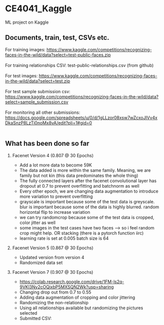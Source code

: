 # CE4041_Kaggle
ML project on Kaggle

## Documents, train, test, CSVs etc. 
For training images: https://www.kaggle.com/competitions/recognizing-faces-in-the-wild/data?select=test-public-faces.zip <br><br>
For training relationships CSV: test-public-relationships.csv (from github) <br><br>
For test images: https://www.kaggle.com/competitions/recognizing-faces-in-the-wild/data?select=test.zip <br><br>
For test sample submission csv: https://www.kaggle.com/competitions/recognizing-faces-in-the-wild/data?select=sample_submission.csv <br><br>
For monitoring all other submissions: https://docs.google.com/spreadsheets/u/0/d/1gLLzor08xsw7wZcxoJIVv4xDkaSnzP8LzTi0noMx8vA/edit?pli=1#gid=0<br><br>

## What has been done so far 

1. Facenet Version 4 (0.807 @ 30 Epochs)
   - Add a lot more data to become 59K
   - The data added is more within the same family. Meaning, we are family but not kin (this data predominates the whole thing)
   - The fully connected layers after the facenet convolutional layer has dropout at 0.7 to prevent overfitting and batchnorm as well
   - Every other epoch, we are changing data augmentation to introduce more variation to prevent overfitting
   - grayscale is important because some of the test data is greyscale. blur is important because some of the data is highly blurred. random horizontal flip to increase variation
   - we can try randomcrop because some of the test data is cropped, color jitter as well
   - some images in the test cases have two faces —> so i feel random crop might help. OR stacking (there is a pytorch function iirc)
   - learning rate is set at 0.005 batch size is 64

2. Facenet Version 5 (0.867 @ 30 Epochs)
   - Updated version from version 4
   - Randomized data set 

3. Facenet Version 7 (0.907 @ 30 Epochs)
   - https://colab.research.google.com/drive/1FM-ls2q-9VKl3Ny2cOQjxbP5MXSQN2Wk?usp=sharing
   - Changing drop out from 0.7 to 0.55
   - Adding data augmentation of cropping and color jittering
   - Randomizing the non-relationship
   - Using all relationships available but randomizing the pictures selected
   - Submitted CSV: 
